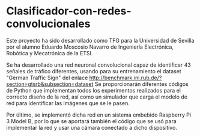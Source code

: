 # Clasificador-con-redes-convolucionales
Este proyecto ha sido desarrollado como TFG para la Universidad de Sevilla por el alumno Eduardo Moscosio Navarro de Ingeniería Electrónica, Robótica y Mecatrónica de la ETSI.

Se ha desarrollado una red neuronal convolucional capaz de identificar 43 señales de tráfico diferentes, usando para su entrenamiento el dataset "German Traffic Sign" del enlace http://benchmark.ini.rub.de/?section=gtsrb&subsection=dataset 
Se proporcionarán diferentes códigos de Python que implementan todos los experimentos realizados para el correcto diseño de la red, así como un simulador que carga el modelo de red para identificar las imágenes que se le pasen.

Por último, se implementó dicha red en un sistema embebido Raspberry Pi 3 Model B, por lo que se aportará también el código que se usó para implementar la red y usar una cámara conectado a dicho dispositivo.
